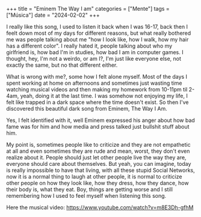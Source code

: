 +++
title = "Eminem The Way I am"
categories = ["Mente"]
tags = ["Música"]
date = "2024-02-02"
+++

I really like this song, I used to listen it back when I was 16-17, back then I feelt down most of my days for different reasons, but what really bothered me was people talking about me "how I look like, how I walk, how my hair has a different color". I really hated it, people talking about who my girlfriend is, how bad I'm in studies, how bad I am in computer games. I thought, hey, I'm not a weirdo, or am I?, I'm just like everyone else, not exactly the same, but no that different either. 

What is wrong with me?, some how I felt alone myself. Most of the days I spent working at home on afternoons and sometimes just wasting time watching musical videos and then making my homework from 10-11pm til 2-4am, yeah, doing it at the last time. I was somehow not enjoying my life, I felt like trapped in a dark space where the time doesn't exist. So then I've discovered this beautiful dark song from Eminem, The Way I Am.

Yes, I felt identified with it, well Eminem expressed his anger about how bad fame was for him and how media and press talked just bullshit stuff about him.

My point is, sometimes people like to criticize and they are not empathetic at all and even sometimes they are rude and mean, worst, they don't even realize about it. People should just let other people live the way they are, everyone should care about themselves. But yeah, you can imagine, today is really impossible to have that living, with all these stupid Social Networks, now it is a normal thing to laugh at other people, it is normal to criticize other people on how they look like, how they dress, how they dance, how their body is, what they eat. Boy, things are getting worse and I still remembering how I used to feel myself when listening this song.

Here the musical video: https://www.youtube.com/watch?v=m8E3Dh-gfhM
